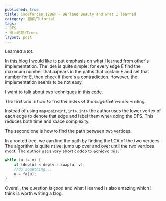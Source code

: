 ```yaml
---
published: true
title: Codeforces 1296F - Berland Beauty and what I learned
category: 题解/Tutorial
tags: 
- DFS
- 树上问题/Trees
layout: post
---
```

Learned a lot.
<!-- more -->
In this blog I would like to put emphasis on what I learned from other's implementation. The idea is quite simple: for every edge E find the maximum number that appears in the paths that contain E and set that number for E, then check if there's a contradiction. However, the implementation seems to be not easy. 

I want to talk about two techniques in this [code](https://codeforces.com/contest/1296/submission/70254638).

The first one is how to find the index of the edge that we are visiting.

Instead of using `map<pair<int,int>,int>` the author uses the lower vertex of each edge to denote that edge and label them when doing the DFS. This reduces both time and space complexity.

The second one is how to find the path between two vertices.

In a rooted tree, we can find the path by finding the LCA of the two vertices. The algorithm is quite naive: jump up over and over until the two vertices meet. The author uses very short codes to achieve this:
```cpp
while (u != v) {
    if (dep[u] < dep[v]) swap(u, v);
    //do something...
    u = fa[u];
}
```

Overall, the question is good and what I learned is also amazing which I think is worth writing a blog.